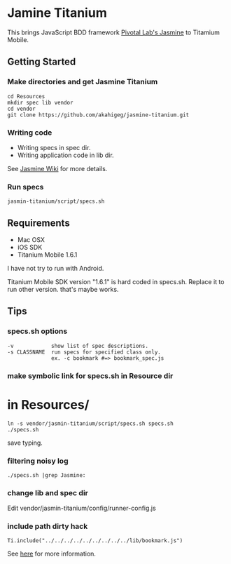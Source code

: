 Jamine Titanium
===============

This brings JavaScript BDD framework [Pivotal Lab's Jasmine](http://github.com/pivotal/jasmine) to Titamium Mobile.

Getting Started
---------------

### Make directories and get Jasmine Titanium

    cd Resources
    mkdir spec lib vendor
    cd vendor
    git clone https://github.com/akahigeg/jasmine-titanium.git

### Writing code

* Writing specs in spec dir.
* Writing application code in lib dir.

See [Jasmine Wiki](http://pivotal.github.com/jasmine/) for more details.

### Run specs

    jasmin-titanium/script/specs.sh

Requirements
------------

* Mac OSX
* iOS SDK
* Titanium Mobile 1.6.1

I have not try to run with Android.

Titanium Mobile SDK version "1.6.1" is hard coded in specs.sh.
Replace it to run other version. that's maybe works.

Tips
----

### specs.sh options

    -v            show list of spec descriptions.
    -s CLASSNAME  run specs for specified class only.
                  ex. -c bookmark #=> bookmark_spec.js

### make symbolic link for specs.sh in Resource dir

  # in Resources/
    ln -s vendor/jasmin-titanium/script/specs.sh specs.sh
    ./specs.sh

save typing.

### filtering noisy log

    ./specs.sh |grep Jasmine:

### change lib and spec dir

Edit vendor/jasmin-titanium/config/runner-config.js

### include path dirty hack

    Ti.include("../../../../../../../../../lib/bookmark.js")

See [here](http://developer.appcelerator.com/question/27001/include-js-file-using-absolute-path) for more information.
